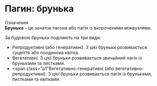 # Пагин: брунька

<div class="eoz-wrap">
<span class="eoz">Означення</span>
<div class="eoz-text">
<b>Брунька</b> – це зачаток пагона або пагiн iз вкороченими мiжвузлями.
</div>
</div>

За будовою бруньки подiляють на три види:

* <span class="p1">Репродуктивнi</span> (або генеративнi). З цiєї бруньки розвивається суцвiття або поодинока квiтка.
* <span class="p1">Вегетативнi</span>. З цiєї бруньки розвивається звичайний пагiн iз бруньками та листками.
* <span class="p1"Вегетативно-генеративнi</span> (або вегетативно-репродуктивнi). З цiєї бруньки розвивається пагiн iз бруньками, листками та квiтками. 

